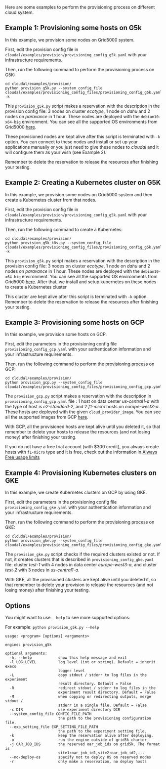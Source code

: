 Here are some examples to perform the provisioning process on different cloud system.

## Example 1: Provisioning some hosts on G5k
In this example, we provision some nodes on Grid5000 system.

First, edit the provision config file in `cloudal/examples/provision/provisioning_config_g5k.yaml` with your infrastructure requirements.

Then, run the following command to perform the provisioning process on G5K:
```
cd cloudal/examples/provision/
python provision_g5k.py --system_config_file cloudal/examples/provisioning_config_files/provisioning_config_g5k.yaml -k
```

This `provision_g5k.py` script makes a reservation with the description in the provision config file: 3 nodes on cluster *ecotype*, 1 node on *dahu* and 2 nodes on *paravance* in 1 hour. These nodes are deployed with the `debian10-x64-big` environment. You can see all the supported OS environments from Grid5000 [here](https://www.grid5000.fr/w/Getting_Started#Deploying_nodes_with_Kadeploy). 

These provisioned nodes are kept alive after this script is terminated with `-k` option. You can connect to these nodes and install or set up your applications manually or you just need to give these nodes to _cloudal_ and it will configure them as your wish (see Example 2).

Remember to delete the reservation to release the resources after finishing your testing.

## Example 2: Creating a Kubernetes cluster on G5K

In this example, we provision some nodes on Grid5000 system and then create a Kubernetes cluster from that nodes.

First, edit the provision config file in `cloudal/examples/provision/provisioning_config_g5k.yaml` with your infrastructure requirements.

Then, run the following command to create a Kubernetes:
```
cd cloudal/examples/provision/
python provision_g5k_k8s.py --system_config_file cloudal/examples/provisioning_config_files/provisioning_config_g5k.yaml -k
```

This `provision_g5k.py` script makes a reservation with the description in the provision config file: 3 nodes on cluster *ecotype*, 1 node on *dahu* and 2 nodes on *paravance* in 1 hour. These nodes are deployed with the `debian10-x64-big` environment. You can see all the supported OS environments from Grid5000 [here](https://www.grid5000.fr/w/Getting_Started#Deploying_nodes_with_Kadeploy). After that, we install and setup kubernetes on these nodes to create a Kubernetes cluster

This cluster are kept alive after this script is terminated with `-k` option. Remember to delete the reservation to release the resources after finishing your testing.


## Example 3: Provisioning some hosts on GCP
In this example, we provision some hosts on GCP.

First, edit the parameters in the provisioning config file `provisioning_config_gcp.yaml` with your authentication information and your infrastructure requirements.

Then, run the following command to perform the provisioning process on GCP:
```
cd cloudal/examples/provision/
python provision_gcp.py --system_config_file cloudal/examples/provisioning_config_files/provisioning_config_gcp.yaml
```

The `provision_gcp.py` script makes a reservation with the description in `provisioning_config_gcp.yaml` file : 1 host on data center _us-central1-a_ with the type of host is _e2-standard-2_, and 2 _f1-micro_ hosts on _europe-west3-a_. These hosts are deployed with the given `cloud_provider_image`. You can see all the supported images from GCP [here](https://cloud.google.com/compute/docs/images). 

With GCP, all the provisioned hosts are kept alive until you deleted it, so that remember to delete your hosts to release the resources (and not losing money) after finishing your testing.

If you do not have a free trial account (with $300 credit), you always create hosts with `f1-micro` type and it is free, check out the information in [Always Free usage limits](https://cloud.google.com/free/docs/gcp-free-tier#always-free-usage-limits)


## Example 4: Provisioning Kubernetes clusters on GKE
In this example, we create Kubernetes clusters on GCP by using GKE.

First, edit the parameters in the provisioning config file `provisioning_config_gke.yaml` with your authentication information and your infrastructure requirements.

Then, run the following command to perform the provisioning process on GKE:
```
cd cloudal/examples/provision/
python provision_gke.py --system_config_file cloudal/examples/provisioning_config_files/provisioning_config_gke.yaml
```

The `provision_gke.py` script checks if the required clusters existed or not. If not, it creates clusters that is described in `provisioning_config_gke.yaml` file: cluster _test-1_ with 4 nodes in data center _europe-west3-a_, and cluster _test-2_ with 3 nodes in _us-central1-a_.

With GKE, all the provisioned clusters are kept alive until you deleted it, so that remember to delete your provision to release the resources (and not losing money) after finishing your testing.


## Options
You might want to use `--help` to see more supported options:

For example: `python provision_g5k.py --help`

```
usage: <program> [options] <arguments>

engine: provision_g5k

optional arguments:
  -h, --help            show this help message and exit
  -l LOG_LEVEL          log level (int or string). Default = inherit execo
                        logger level
  -L                    copy stdout / stderr to log files in the experiment
                        result directory. Default = False
  -R                    redirect stdout / stderr to log files in the
                        experiment result directory. Default = False
  -M                    when copying or redirecting outputs, merge stdout /
                        stderr in a single file. Default = False
  -c DIR                use experiment directory DIR
  --system_config_file CONFIG_FILE_PATH
                        the path to the provisioning configuration file.
  --exp_setting_file EXP_SETTING_FILE_PATH
                        the path to the experiment setting file.
  -k                    keep the reservation alive after deploying.
  -o                    run the engine outside of grid5k charter
  -j OAR_JOB_IDS        the reserved oar_job_ids on grid5k. The format is
                        site1:oar_job_id1,site2:oar_job_id2,...
  --no-deploy-os        specify not to deploy OS on reserved nodes
  -r                    only make a reservation, no deploy hosts
```